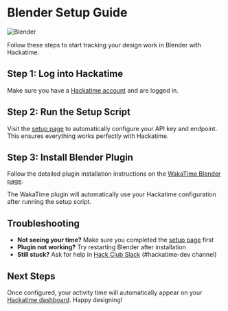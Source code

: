 # Blender Setup Guide

![Blender](/images/editor-icons/blender-128.png)

Follow these steps to start tracking your design work in Blender with Hackatime.

## Step 1: Log into Hackatime

Make sure you have a [Hackatime account](https://hackatime.hackclub.com) and are logged in.

## Step 2: Run the Setup Script

Visit the [setup page](https://hackatime.hackclub.com/my/wakatime_setup) to automatically configure your API key and endpoint. This ensures everything works perfectly with Hackatime.

## Step 3: Install Blender Plugin

Follow the detailed plugin installation instructions on the [WakaTime Blender page](https://wakatime.com/blender).

The WakaTime plugin will automatically use your Hackatime configuration after running the setup script.

## Troubleshooting

- **Not seeing your time?** Make sure you completed the [setup page](https://hackatime.hackclub.com/my/wakatime_setup) first
- **Plugin not working?** Try restarting Blender after installation
- **Still stuck?** Ask for help in [Hack Club Slack](https://hackclub.slack.com) (#hackatime-dev channel)

## Next Steps

Once configured, your activity time will automatically appear on your [Hackatime dashboard](https://hackatime.hackclub.com). Happy designing!

